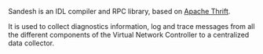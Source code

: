Sandesh is an IDL compiler and RPC library, based on [Apache
Thrift](http://thrift.apache.org).

It is used to collect diagnostics information, log and trace messages
from all the different components of the Virtual Network Controller to
a centralized data collector.
